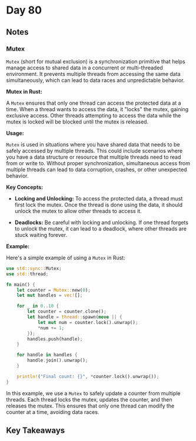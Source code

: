 # Day 80

## Notes

### Mutex

`Mutex` (short for mutual exclusion) is a synchronization primitive that helps manage access to shared data in a concurrent or multi-threaded environment. It prevents multiple threads from accessing the same data simultaneously, which can lead to data races and unpredictable behavior.

**Mutex in Rust:**

A `Mutex` ensures that only one thread can access the protected data at a time. When a thread wants to access the data, it "locks" the mutex, gaining exclusive access. Other threads attempting to access the data while the mutex is locked will be blocked until the mutex is released.

**Usage:**

`Mutex` is used in situations where you have shared data that needs to be safely accessed by multiple threads. This could include scenarios where you have a data structure or resource that multiple threads need to read from or write to. Without proper synchronization, simultaneous access from multiple threads can lead to data corruption, crashes, or other unexpected behavior.

**Key Concepts:**

- **Locking and Unlocking:** To access the protected data, a thread must first lock the mutex. Once the thread is done using the data, it should unlock the mutex to allow other threads to access it.

- **Deadlocks:** Be careful with locking and unlocking. If one thread forgets to unlock the mutex, it can lead to a deadlock, where other threads are stuck waiting forever.

**Example:**

Here's a simple example of using a `Mutex` in Rust:

```rust
use std::sync::Mutex;
use std::thread;

fn main() {
    let counter = Mutex::new(0);
    let mut handles = vec![];

    for _ in 0..10 {
        let counter = counter.clone();
        let handle = thread::spawn(move || {
            let mut num = counter.lock().unwrap();
            *num += 1;
        });
        handles.push(handle);
    }

    for handle in handles {
        handle.join().unwrap();
    }

    println!("Final count: {}", *counter.lock().unwrap());
}
```

In this example, we use a `Mutex` to safely update a counter from multiple threads. Each thread locks the mutex, updates the counter, and then releases the mutex. This ensures that only one thread can modify the counter at a time, avoiding data races.



## Key Takeaways
